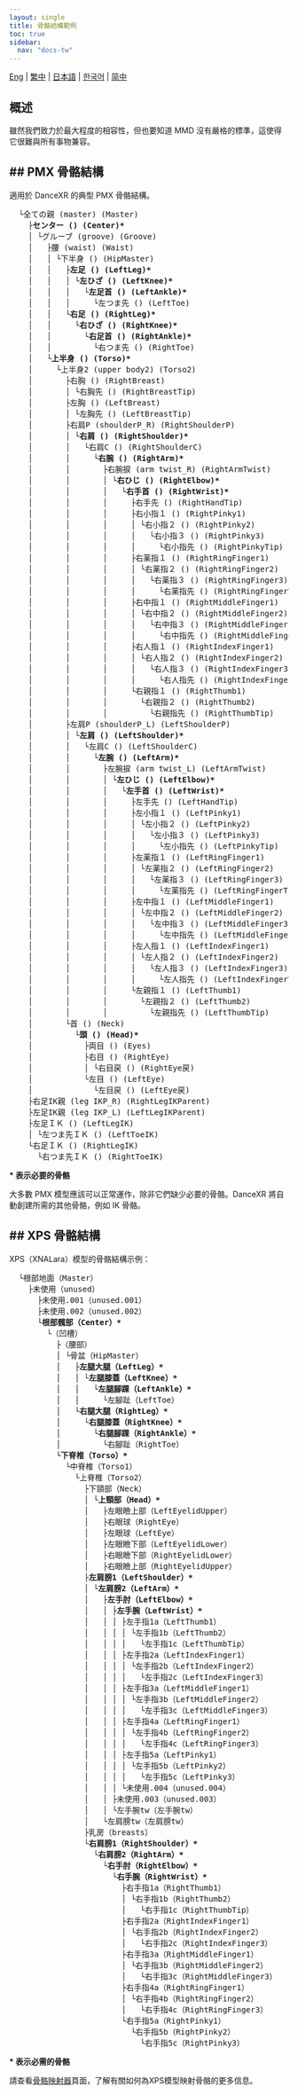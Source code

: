 ```yaml
---
layout: single
title: 骨骼結構範例
toc: true
sidebar:
  nav: "docs-tw"
---
```

[Eng](/dancexr/features/bones) | [繁中](/tw/dancexr/features/bones) | [日本語](/jp/dancexr/features/bones) | [한국어](/kr/dancexr/features/bones) | [简中](/zh/dancexr/features/bones)

## 概述

雖然我們致力於最大程度的相容性，但也要知道 MMD 沒有嚴格的標準，這使得它很難與所有事物兼容。
## ## PMX 骨骼結構
適用於 DanceXR 的典型 PMX 骨骼結構。

<pre>
  └全ての親 (master) (Master)
    ├<b>センター () (Center)*</b>
    │ └グルーブ (groove) (Groove)
    │   ├腰 (waist) (Waist)
    │   │ └下半身 () (HipMaster)
    │   │   ├<b>左足 () (LeftLeg)*</b>
    │   │   │ └<b>左ひざ () (LeftKnee)*</b>
    │   │   │   └<b>左足首 () (LeftAnkle)*</b>
    │   │   │     └左つま先 () (LeftToe)
    │   │   └<b>右足 () (RightLeg)*</b>
    │   │     └<b>右ひざ () (RightKnee)*</b>
    │   │       └<b>右足首 () (RightAnkle)*</b>
    │   │         └右つま先 () (RightToe)
    │   └<b>上半身 () (Torso)*</b>
    │     └上半身2 (upper body2) (Torso2)
    │       ├右胸 () (RightBreast)
    │       │ └右胸先 () (RightBreastTip)
    │       ├左胸 () (LeftBreast)
    │       │ └左胸先 () (LeftBreastTip)
    │       ├右肩P (shoulderP_R) (RightShoulderP)
    │       │ └<b>右肩 () (RightShoulder)*</b>
    │       │   └右肩C () (RightShoulderC)
    │       │     └<b>右腕 () (RightArm)*</b>
    │       │       ├右腕捩 (arm twist_R) (RightArmTwist)
    │       │       │ └<b>右ひじ () (RightElbow)*</b>
    │       │       │   └<b>右手首 () (RightWrist)*</b>
    │       │       │     ├右手先 () (RightHandTip)
    │       │       │     ├右小指１ () (RightPinky1)
    │       │       │     │ └右小指２ () (RightPinky2)
    │       │       │     │   └右小指３ () (RightPinky3)
    │       │       │     │     └右小指先 () (RightPinkyTip)
    │       │       │     ├右薬指１ () (RightRingFinger1)
    │       │       │     │ └右薬指２ () (RightRingFinger2)
    │       │       │     │   └右薬指３ () (RightRingFinger3)
    │       │       │     │     └右薬指先 () (RightRingFingerTip)
    │       │       │     ├右中指１ () (RightMiddleFinger1)
    │       │       │     │ └右中指２ () (RightMiddleFinger2)
    │       │       │     │   └右中指３ () (RightMiddleFinger3)
    │       │       │     │     └右中指先 () (RightMiddleFingerTip)
    │       │       │     ├右人指１ () (RightIndexFinger1)
    │       │       │     │ └右人指２ () (RightIndexFinger2)
    │       │       │     │   └右人指３ () (RightIndexFinger3)
    │       │       │     │     └右人指先 () (RightIndexFingerTip)
    │       │       │     └右親指１ () (RightThumb1)
    │       │       │       └右親指２ () (RightThumb2)
    │       │       │         └右親指先 () (RightThumbTip)
    │       ├左肩P (shoulderP_L) (LeftShoulderP)
    │       │ └<b>左肩 () (LeftShoulder)*</b>
    │       │   └左肩C () (LeftShoulderC)
    │       │     └<b>左腕 () (LeftArm)*</b>
    │       │       ├左腕捩 (arm twist_L) (LeftArmTwist)
    │       │       │ └<b>左ひじ () (LeftElbow)*</b>
    │       │       │   └<b>左手首 () (LeftWrist)*</b>
    │       │       │     ├左手先 () (LeftHandTip)
    │       │       │     ├左小指１ () (LeftPinky1)
    │       │       │     │ └左小指２ () (LeftPinky2)
    │       │       │     │   └左小指３ () (LeftPinky3)
    │       │       │     │     └左小指先 () (LeftPinkyTip)
    │       │       │     ├左薬指１ () (LeftRingFinger1)
    │       │       │     │ └左薬指２ () (LeftRingFinger2)
    │       │       │     │   └左薬指３ () (LeftRingFinger3)
    │       │       │     │     └左薬指先 () (LeftRingFingerTip)
    │       │       │     ├左中指１ () (LeftMiddleFinger1)
    │       │       │     │ └左中指２ () (LeftMiddleFinger2)
    │       │       │     │   └左中指３ () (LeftMiddleFinger3)
    │       │       │     │     └左中指先 () (LeftMiddleFingerTip)
    │       │       │     ├左人指１ () (LeftIndexFinger1)
    │       │       │     │ └左人指２ () (LeftIndexFinger2)
    │       │       │     │   └左人指３ () (LeftIndexFinger3)
    │       │       │     │     └左人指先 () (LeftIndexFingerTip)
    │       │       │     └左親指１ () (LeftThumb1)
    │       │       │       └左親指２ () (LeftThumb2)
    │       │       │         └左親指先 () (LeftThumbTip)
    │       └首 () (Neck)
    │         └<b>頭 () (Head)*</b>
    │           ├両目 () (Eyes)
    │           ├右目 () (RightEye)
    │           │ └右目戻 () (RightEye戻)
    │           └左目 () (LeftEye)
    │             └左目戻 () (LeftEye戻)
    ├右足IK親 (leg IKP_R) (RightLegIKParent)
    ├左足IK親 (leg IKP_L) (LeftLegIKParent)
    ├左足ＩＫ () (LeftLegIK)
    │ └左つま先ＩＫ () (LeftToeIK)
    └右足ＩＫ () (RightLegIK)
      └右つま先ＩＫ () (RightToeIK)
</pre>
<b>* 表示必要的骨骼</b>

大多數 PMX 模型應該可以正常運作，除非它們缺少必要的骨骼。DanceXR 將自動創建所需的其他骨骼，例如 IK 骨骼。
## ## XPS 骨骼結構
XPS（XNALara）模型的骨骼結構示例：
<pre>
  └根部地面（Master）
    ├未使用（unused）
      ├未使用.001（unused.001）
      ├未使用.002（unused.002）
      └<b>根部髖部（Center）*</b>
        └（凹槽）
          ├（腰部）
          │ └骨盆（HipMaster）
          │   ├<b>左腿大腿（LeftLeg）*</b>
          │   │ └<b>左腿膝蓋（LeftKnee）*</b>
          │   │   └<b>左腿腳踝（LeftAnkle）*</b>
          │   │     └左腳趾（LeftToe）
          │   └<b>右腿大腿（RightLeg）*</b>
          │     └<b>右腿膝蓋（RightKnee）*</b>
          │       └<b>右腿腳踝（RightAnkle）*</b>
          │         └右腳趾（RightToe）
          └<b>下脊椎（Torso）*</b>
            └中脊椎（Torso1）
              └上脊椎（Torso2）
                ├下頸部（Neck）
                │ └<b>上頸部（Head）*</b>
                │   ├左眼瞼上部（LeftEyelidUpper）
                │   ├右眼球（RightEye）
                │   ├左眼球（LeftEye）
                │   ├左眼瞼下部（LeftEyelidLower）
                │   ├右眼瞼下部（RightEyelidLower）
                │   ├右眼瞼上部（RightEyelidUpper）
                ├<b>左肩膀1（LeftShoulder）*</b>
                │ └<b>左肩膀2（LeftArm）*</b>
                │   ├<b>左手肘（LeftElbow）*</b>
                │   │ ├<b>左手腕（LeftWrist）*</b>
                │   │ │ ├左手指1a（LeftThumb1）
                │   │ │ │ └左手指1b（LeftThumb2）
                │   │ │ │   └左手指1c（LeftThumbTip）
                │   │ │ ├左手指2a（LeftIndexFinger1）
                │   │ │ │ └左手指2b（LeftIndexFinger2）
                │   │ │ │   └左手指2c（LeftIndexFinger3）
                │   │ │ ├左手指3a（LeftMiddleFinger1）
                │   │ │ │ └左手指3b（LeftMiddleFinger2）
                │   │ │ │   └左手指3c（LeftMiddleFinger3）
                │   │ │ ├左手指4a（LeftRingFinger1）
                │   │ │ │ └左手指4b（LeftRingFinger2）
                │   │ │ │   └左手指4c（LeftRingFinger3）
                │   │ │ ├左手指5a（LeftPinky1）
                │   │ │ │ └左手指5b（LeftPinky2）
                │   │ │ │   └左手指5c（LeftPinky3）
                │   │ │ └未使用.004（unused.004）
                │   │ ├未使用.003（unused.003）
                │   │ └左手腕tw（左手腕tw）
                │   └左肩膀tw（左肩膀tw）
                ├乳房（breasts）
                └<b>右肩膀1（RightShoulder）*</b>
                  └<b>右肩膀2（RightArm）*</b>
                    └<b>右手肘（RightElbow）*</b>
                      └<b>右手腕（RightWrist）*</b>
                        ├右手指1a（RightThumb1）
                        │ └右手指1b（RightThumb2）
                        │   └右手指1c（RightThumbTip）
                        ├右手指2a（RightIndexFinger1）
                        │ └右手指2b（RightIndexFinger2）
                        │   └右手指2c（RightIndexFinger3）
                        ├右手指3a（RightMiddleFinger1）
                        │ └右手指3b（RightMiddleFinger2）
                        │   └右手指3c（RightMiddleFinger3）
                        ├右手指4a（RightRingFinger1）
                        │ └右手指4b（RightRingFinger2）
                        │   └右手指4c（RightRingFinger3）
                        └右手指5a（RightPinky1）
                          └右手指5b（RightPinky2）
                            └右手指5c（RightPinky3）
</pre>
<b>* 表示必需的骨骼</b>

請查看[骨骼映射器](bone_mapper)頁面，了解有關如何為XPS模型映射骨骼的更多信息。